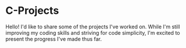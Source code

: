 # C-Projects
Hello! I'd like to share some of the projects I've worked on. While I'm still improving my coding skills and striving for code simplicity, I'm excited to present the progress I've made thus far.
